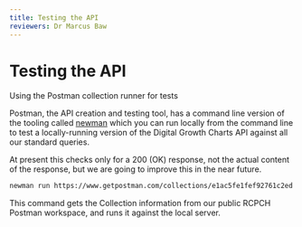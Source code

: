 ```yaml
---
title: Testing the API
reviewers: Dr Marcus Baw
---
```


# Testing the API

Using the Postman collection runner for tests

Postman, the API creation and testing tool, has a command line version of the tooling called [newman]() which you can run locally from the command line to test a locally-running version of the Digital Growth Charts API against all our standard queries.

At present this checks only for a 200 (OK) response, not the actual content of the response, but we are going to improve this in the near future.

```bash
newman run https://www.getpostman.com/collections/e1ac5fe1fef92761c2ed --env-var "baseUrl=localhost:8000"
```

This command gets the Collection information from our public RCPCH Postman workspace, and runs it against the local server.